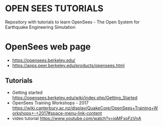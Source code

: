 # OPEN SEES TUTORIALS

Repository with tutorials to learn OpenSees - The Open System for Earthquake Engineering Simulation

# OpenSees web page
- https://opensees.berkeley.edu/
- https://apps.peer.berkeley.edu/products/opensees.html

## Tutorials
- Getting started https://opensees.berkeley.edu/wiki/index.php/Getting_Started
- OpenSees Training Workshops - 2017 https://wiki.canterbury.ac.nz/display/QuakeCore/OpenSees+Training+Workshops+-+2017#space-menu-link-content
- video tutorial https://www.youtube.com/watch?v=iqMFxoFzVnA

